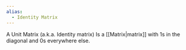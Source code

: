 ```yaml
---
alias:
  - Identity Matrix
---
```


A Unit Matrix (a.k.a. Identity matrix) Is a [[Matrix|matrix]] with $1$s in the diagonal and $0$s everywhere else.  